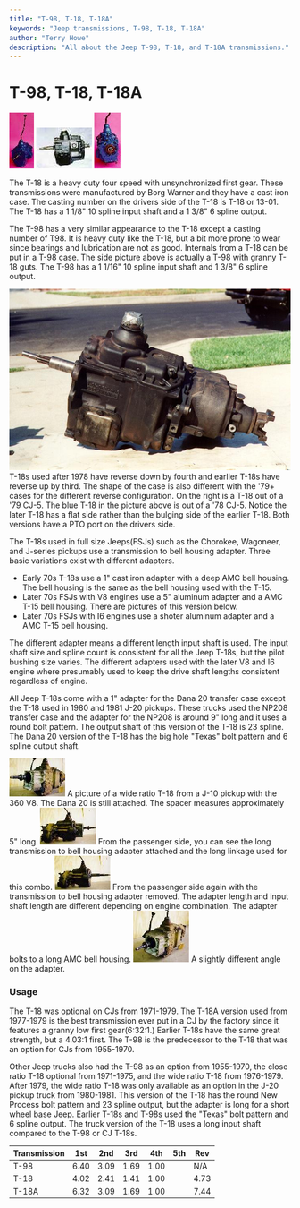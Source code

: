 ```yaml
---
title: "T-98, T-18, T-18A"
keywords: "Jeep transmissions, T-98, T-18, T-18A"
author: "Terry Howe"
description: "All about the Jeep T-98, T-18, and T-18A transmissions."
---
```

# T-98, T-18, T-18A

[![T-18 front](../../img/transmission/factory/t18f_.jpg)](../../img/transmission/factory/t18f.jpg) [![T-18 side](../../img/transmission/factory/t18s_.jpg)](../../img/transmission/factory/t18s.jpg) [![T-18 back](../../img/transmission/factory/t18b_.jpg)](../../img/transmission/factory/t18b.jpg)

The T-18 is a heavy duty four speed with unsynchronized first gear. These transmissions were manufactured by Borg Warner and they have a cast iron case. The casting number on the drivers side of the T-18 is T-18 or 13-01. The T-18 has a 1 1/8" 10 spline input shaft and a 1 3/8" 6 spline output.

The T-98 has a very similar appearance to the T-18 except a casting number of T98. It is heavy duty like the T-18, but a bit more prone to wear since bearings and lubrication are not as good. Internals from a T-18 can be put in a T-98 case. The side picture above is actually a T-98 with granny T-18 guts. The T-98 has a 1 1/16" 10 spline input shaft and 1 3/8" 6 spline output.

[![1979 T-18](../../img/transmission/upgrades/cjt18/t18a-1.jpg)](../../img/transmission/upgrades/cjt18/t18a-1.jpg) T-18s used after 1978 have reverse down by fourth and earlier T-18s have reverse up by third. The shape of the case is also different with the '79+ cases for the different reverse configuration. On the right is a T-18 out of a '79 CJ-5. The blue T-18 in the picture above is out of a '78 CJ-5. Notice the later T-18 has a flat side rather than the bulging side of the earlier T-18. Both versions have a PTO port on the drivers side.

The T-18s used in full size Jeeps(FSJs) such as the Chorokee, Wagoneer, and J-series pickups use a transmission to bell housing adapter. Three basic variations exist with different adapters.

  * Early 70s T-18s use a 1" cast iron adapter with a deep AMC bell housing. The bell housing is the same as the bell housing used with the T-15.
  * Later 70s FSJs with V8 engines use a 5" aluminum adapter and a AMC T-15 bell housing. There are pictures of this version below.
  * Later 70s FSJs with I6 engines use a shoter aluminum adapter and a AMC T-15 bell housing.

The different adapter means a different length input shaft is used. The input shaft size and spline count is consistent for all the Jeep T-18s, but the pilot bushing size varies. The different adapters used with the later V8 and I6 engine where presumably used to keep the drive shaft lengths consistent regardless of engine.

All Jeep T-18s come with a 1" adapter for the Dana 20 transfer case except the T-18 used in 1980 and 1981 J-20 pickups. These trucks used the NP208 transfer case and the adapter for the NP208 is around 9" long and it uses a round bolt pattern. The output shaft of this version of the T-18 is 23 spline. The Dana 20 version of the T-18 has the big hole "Texas" bolt pattern and 6 spline output shaft.

[![FSJ T-18](../../img/transmission/factory/fsjt1801_.jpg)](../../img/transmission/factory/fsjt1801.jpg) A picture of a wide ratio T-18 from a J-10 pickup with the 360 V8. The Dana 20 is still attached. The spacer measures approximately 5" long. [![FSJ T-18](../../img/transmission/factory/fsjt1802_.jpg)](../../img/transmission/factory/fsjt1802.jpg) From the passenger side, you can see the long transmission to bell housing adapter attached and the long linkage used for this combo. [![FSJ T-18](../../img/transmission/factory/fsjt1803_.jpg)](../../img/transmission/factory/fsjt1803.jpg) From the passenger side again with the transmission to bell housing adapter removed. The adapter length and input shaft length are different depending on engine combination. The adapter bolts to a long AMC bell housing. [![FSJ T-18](../../img/transmission/factory/fsjt1804_.jpg)](../../img/transmission/factory/fsjt1804.jpg) A slightly different angle on the adapter.

### Usage

The T-18 was optional on CJs from 1971-1979. The T-18A version used from 1977-1979 is the best transmission ever put in a CJ by the factory since it features a granny low first gear(6:32:1.) Earlier T-18s have the same great strength, but a 4.03:1 first. The T-98 is the predecessor to the T-18 that was an option for CJs from 1955-1970.

Other Jeep trucks also had the T-98 as an option from 1955-1970, the close ratio T-18 optional from 1971-1975, and the wide ratio T-18 from 1976-1979. After 1979, the wide ratio T-18 was only available as an option in the J-20 pickup truck from 1980-1981. This version of the T-18 has the round New Process bolt pattern and 23 spline output, but the adapter is long for a short wheel base Jeep. Earlier T-18s and T-98s used the "Texas" bolt pattern and 6 spline output. The truck version of the T-18 uses a long input shaft compared to the T-98 or CJ T-18s.

| Transmission | 1st  | 2nd  | 3rd  | 4th  | 5th | Rev  |
|--------------|------|------|------|------|-----|------|
| T-98         | 6.40 | 3.09 | 1.69 | 1.00 |     | N/A  |
| T-18         | 4.02 | 2.41 | 1.41 | 1.00 |     | 4.73 |
| T-18A        | 6.32 | 3.09 | 1.69 | 1.00 |     | 7.44 |